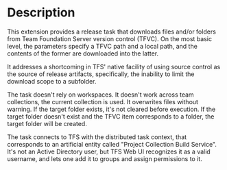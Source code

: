 # Description

This extension provides a release task that downloads files and/or folders from Team Foundation Server version control (TFVC).
On the most basic level, the parameters specify a TFVC path and a local path, and the contents of the former
are downloaded into the latter.


It addresses a shortcoming in TFS' native facility of using source control as the source of release artifacts,
specifically, the inability to limit the download scope to a subfolder.


The task doesn't rely on workspaces. It doesn't work across team collections, the current collection is used.
It overwrites files without warning. If the target folder exists, it's not cleared before execution. If the
target folder doesn't exist and the TFVC item corresponds to a folder, the target folder will be created.


The task connects to TFS with the distributed task context, that corresponds to an artificial entity
called "Project Collection Build Service". It's not an Active Directory user, but TFS Web UI recognizes it
as a valid username, and lets one add it to groups and assign permissions to it.

